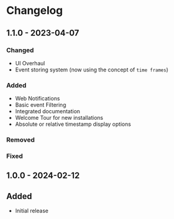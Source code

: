 # Changelog

## 1.1.0 - 2023-04-07

### Changed
- UI Overhaul
- Event storing system (now using the concept of `time frames`)

### Added
- Web Notifications
- Basic event Filtering
- Integrated documentation
- Welcome Tour for new installations
- Absolute or relative timestamp display options

### Removed

### Fixed

## 1.0.0 - 2024-02-12

## Added
- Initial release